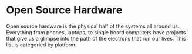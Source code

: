 # Open Source Hardware
Open source hardware is the physical half of the systems all around us. Everything from phones, laptops, to single board computers have projects that give us a glimpse into the path of the electrons that run our lives. This list is categoried by platform.